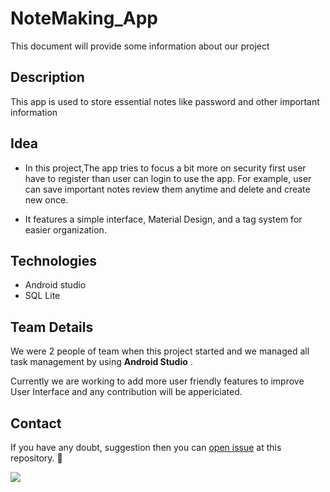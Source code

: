 # NoteMaking_App

This document will provide some information about our project

## Description

This app is used to store essential notes like password and other important information

## Idea

 - In this project,The app tries to focus a bit more on security first user have to register than user can login to use the app. For example, user can save important notes review them anytime and delete and create new once.  
 
 -  It features a simple interface, Material Design, and a tag system for easier organization.

## Technologies

- Android studio 
- SQL Lite

## Team Details

We were 2 people of team when this project started and we managed all task management by using **Android Studio** .

Currently we are working to add more user friendly features to improve User Interface and any contribution will be appericiated. 


## Contact

If you have any doubt, suggestion then you can [open issue](HTTPS://guides.github.com/features/issues/) at this repository. :wave:

<img src="https://user-images.githubusercontent.com/64978820/87234514-98dc1d00-c39f-11ea-9344-7948a02373df.png">
